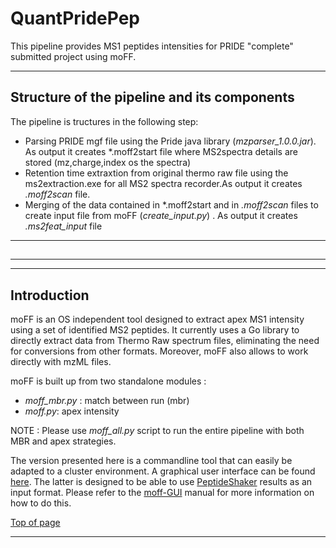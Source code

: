 # QuantPridePep
This pipeline provides MS1 peptides intensities for PRIDE "complete" submitted project using moFF.


---

## Structure of the pipeline and its components  ##

The pipeline is tructures in the following step:
- Parsing PRIDE mgf file using the Pride java library (*mzparser_1.0.0.jar*).  As output it creates *.moff2start file where MS2spectra details are stored (mz,charge,index os the spectra)  
- Retention time extraxtion from original thermo raw file using the ms2extraction.exe for all MS2 spectra recorder.As output it creates *.moff2scan* file.
- Merging of the data contained in *.moff2start and in *.moff2scan* files to create input file from moFF (*create_input.py*) . As output it creates *.ms2feat_input* file 

---

##  ##




---



---

## Introduction ##

moFF is an OS independent tool designed to extract apex MS1 intensity using a set of identified MS2 peptides. It currently uses a Go library to directly extract data from Thermo Raw spectrum files, eliminating the need for conversions from other formats. Moreover, moFF also allows to work directly with mzML files.

moFF is built up from two standalone modules :
- *moff_mbr.py* :  match between run (mbr)
- *moff.py*: apex intensity

NOTE : Please use *moff_all.py* script to run the entire pipeline with both MBR and apex strategies.

The version presented here is a commandline tool that can easily be adapted to a cluster environment. A graphical user interface can be found [here](https://github.com/compomics/moff-gui). The latter is designed to be able to use [PeptideShaker](https://github.com/compomics/peptide-shaker) results as an input format. Please refer to the [moff-GUI](https://github.com/compomics/moff-gui) manual for more information on how to do this.

[Top of page](#moff)

----



